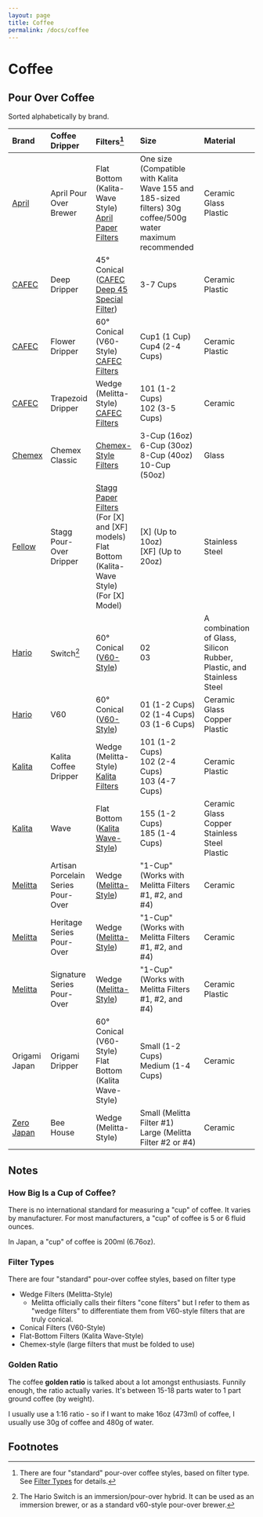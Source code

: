 ```yaml
---
layout: page
title: Coffee
permalink: /docs/coffee
---
```


# Coffee

## Pour Over Coffee

Sorted alphabetically by brand.

|Brand|Coffee Dripper|Filters[^1]|Size|Material|
|:-------------|:----|:------|:---|:-------|
|[April]|April Pour Over Brewer|Flat Bottom (Kalita-Wave Style)<br>[April Paper Filters]|One size (Compatible with Kalita Wave 155 and 185-sized filters) 30g coffee/500g water maximum recommended|Ceramic<br>Glass<br>Plastic|
|[CAFEC]|Deep Dripper|45° Conical ([CAFEC Deep 45 Special Filter])|3-7 Cups|Ceramic<br>Plastic|
|[CAFEC]|Flower Dripper|60° Conical (V60-Style)<br>[CAFEC Filters]|Cup1 (1 Cup)<br>Cup4 (2-4 Cups)|Ceramic<br>Plastic|
|[CAFEC]|Trapezoid Dripper|Wedge (Melitta-Style)<br>[CAFEC Filters]|101 (1-2 Cups)<br>102 (3-5 Cups)|Ceramic|
|[Chemex]|Chemex Classic|[Chemex-Style Filters]|3-Cup (16oz)<br>6-Cup (30oz)<br>8-Cup (40oz)<br>10-Cup (50oz)|Glass|
|[Fellow]|Stagg Pour-Over Dripper|[Stagg Paper Filters] (For [X] and [XF] models)<br>Flat Bottom (Kalita-Wave Style) (For [X] Model)|[X] (Up to 10oz)<br>[XF] (Up to 20oz)|Stainless Steel|
|[Hario]|Switch[^2]|60° Conical ([V60-Style])|02<br>03|A combination of Glass, Silicon Rubber, Plastic, and Stainless Steel|
|[Hario]|V60|60° Conical ([V60-Style])|01 (1-2 Cups)<br>02 (1-4 Cups)<br>03 (1-6 Cups)|Ceramic<br>Glass<br>Copper<br>Plastic|
|[Kalita]|Kalita Coffee Dripper|Wedge (Melitta-Style)<br>[Kalita Filters]|101 (1-2 Cups)<br>102 (2-4 Cups)<br>103 (4-7 Cups)|Ceramic<br>Plastic|
|[Kalita]|Wave|Flat Bottom ([Kalita Wave-Style])|155 (1-2 Cups)<br>185 (1-4 Cups)|Ceramic<br>Glass<br>Copper<br>Stainless Steel<br>Plastic|
|[Melitta]|Artisan Porcelain Series Pour-Over|Wedge ([Melitta-Style])|"1-Cup" (Works with Melitta Filters #1, #2, and #4)|Ceramic|
|[Melitta]|Heritage Series Pour-Over|Wedge ([Melitta-Style])|"1-Cup" (Works with Melitta Filters #1, #2, and #4)|Ceramic|
|[Melitta]|Signature Series Pour-Over|Wedge ([Melitta-Style])|"1-Cup" (Works with Melitta Filters #1, #2, and #4)|Ceramic<br>Plastic|
|Origami Japan|Origami Dripper|60° Conical (V60-Style)<br>Flat Bottom (Kalita Wave-Style)|Small (1-2 Cups)<br>Medium (1-4 Cups)|Ceramic|
|[Zero Japan]|Bee House|Wedge (Melitta-Style)|Small (Melitta Filter #1)<br>Large (Melitta Filter #2 or #4)|Ceramic|


## Notes

### How Big Is a Cup of Coffee?

There is no international standard for measuring a "cup" of coffee. It varies by manufacturer. For most manufacturers, a "cup" of coffee is 5 or 6 fluid ounces.

In Japan, a "cup" of coffee is 200ml (6.76oz).

### Filter Types

There are four "standard" pour-over coffee styles, based on filter type
- Wedge Filters (Melitta-Style)
  - Melitta officially calls their filters "cone filters" but I refer to them as "wedge filters" to differentiate them from V60-style filters that are truly conical.
- Conical Filters (V60-Style)
- Flat-Bottom Filters (Kalita Wave-Style)
- Chemex-style (large filters that must be folded to use)

### Golden Ratio

The coffee **golden ratio** is talked about a lot amongst enthusiasts. Funnily enough, the ratio actually varies. It's between 15-18 parts water to 1 part ground coffee (by weight).

I usually use a 1:16 ratio - so if I want to make 16oz (473ml) of coffee, I usually use 30g of coffee and 480g of water.

## Footnotes

[^1]: There are four "standard" pour-over coffee styles, based on filter type. See [Filter Types](#filter-types) for details.
[^2]: The Hario Switch is an immersion/pour-over hybrid. It can be used as an immersion brewer, or as a standard v60-style pour-over brewer.

<!-- references -->

[April]:https://www.aprilcoffeeroasters.com/
[April Paper Filters]:https://www.aprilcoffeeroasters.com/products/april-paper-filter
[CAFEC]:https://cafec-jp.com/
[CAFEC Deep 45 Special Filter]:https://cafec-jp.com/products/filterpaper/
[CAFEC Filters]:https://cafec-jp.com/products/filterpaper/
[Chemex]:https://www.chemexcoffeemaker.com/
[Chemex-Style Filters]:https://www.chemexcoffeemaker.com/filters.html
[Fellow]:https://fellowproducts.com/
[Hario]:https://www.hario-usa.com/
[V60-Style]:https://www.hario-usa.com/collections/filters
[Kalita]:https://kalita.org/
[Kalita Wave-Style]:http://www.kalita.us.com/products/coffeefilter/3341
[Kalita Filters]:http://www.kalita.us.com/products/coffeefilter
[Melitta]:https://www.melitta.com/
[Melitta-Style]:https://shoponline.melitta.com/collections/filters/cone-filters
[Stagg Paper Filters]:https://fellowproducts.com/products/stagg-paper-filters
[Zero Japan]:https://www.zerojapanusa.com/